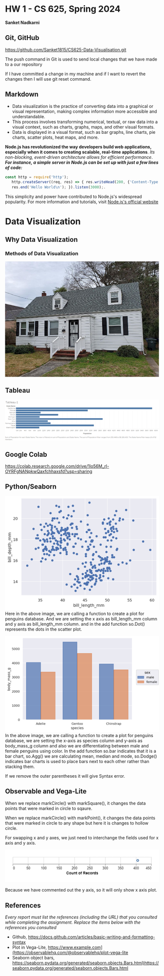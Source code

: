 # HW 1 - CS 625, Spring 2024

**Sanket Nadkarni**

## Git, GitHub

https://github.com/Sanket1815/CS625-Data-Visualisation.git

The push command in Git is used to send local changes that we have made to a our repository

If I have committed a change in my machine and if I want to revert the changes then I will use git reset command.

## Markdown

- Data visualization is the practice of converting data into a graphical or visual representation, making complex information more accessible and understandable.
- This process involves transforming numerical, textual, or raw data into a visual context, such as charts, graphs, maps, and other visual formats.
- Data is displayed in a visual format, such as bar graphs, line charts, pie charts, scatter plots, heat maps, and more.

**Node.js has revolutionized the way developers build web applications, especially when it comes to creating scalable, real-time applications**. _Its non-blocking, event-driven architecture allows for efficient performance_.
**_For instance, a simple server in Node.js can be set up with just a few lines of code:_**

```javascript
const http = require('http');
   http.createServer((req, res) => { res.writeHead(200, {'Content-Type': 'text/plain'});
   res.end('Hello World\n'); }).listen(3000);.
```

This simplicity and power have contributed to Node.js's widespread popularity. For more information and tutorials, visit [Node.js's official website](https://nodejs.org/en)

# Data Visualization

## Why Data Visualization

### Methods of Data Visualization

![Home](/assests/images/home.jpg)

## Tableau

![Tableau](/assests/images/Tableau-1.png)

## Google Colab

https://colab.research.google.com/drive/1lo56M_rl-OYRFgNANpkwQaxfchhaxsfd?usp=sharing

## Python/Seaborn

![Plot1](/assests/images/plot1.png)
Here in the above image, we are calling a function to create a plot for penguins database. And we are setting the x axis as bill_length_mm column and y axis as bill_length_mm column. and in the add function so.Dot() represents the dots in the scatter plot.

![Plot2](/assests/images/plot2.png)
In the above image, we are calling a function to create a plot for penguins database, we are setting the x-axis as species column and y-axis as body_mass_g column and also we are differentiating between male and female penguins using color. In the add function so.bar indicates that it is a bar chart, so.Agg() we are calculating mean, median and mode, so.Dodge() indicates bar charts is used to place bars next to each other rather than stacking them.

If we remove the outer parentheses it will give Syntax error.

## Observable and Vega-Lite

When we replace markCircle() with markSquare(), it changes the data points that were marked in circle to sqaure.

When we replace markCircle() with markPoint(), it changes the data points that were marked in circle to any shape but here it is changes to hollow circle.

For swapping x and y axes, we just need to interchange the fields used for x axis and y axis.

![Bar Chart](/assests/images/bar.png)

Because we have commented out the y axis, so it will only show x axis plot.

## References

_Every report must list the references (including the URL) that you consulted while completing the assignment. Replace the items below with the references you consulted_

- Github, <https://docs.github.com/articles/basic-writing-and-formatting-syntax>
- Plot in Vega-Lite, <https://www.example.com](https://observablehq.com/@observablehq/plot-vega-lite>
- Seaborn object bars, <https://seaborn.pydata.org/generated/seaborn.objects.Bars.html)https://seaborn.pydata.org/generated/seaborn.objects.Bars.html>
